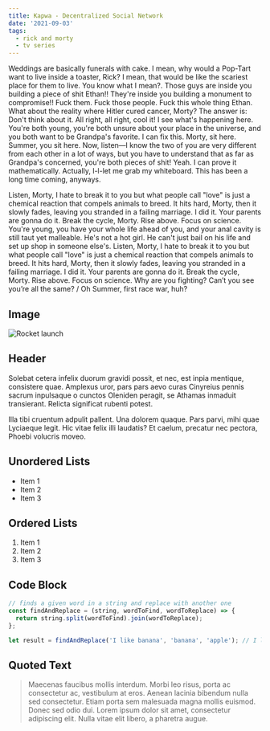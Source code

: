 ```yaml
---
title: Kapwa - Decentralized Social Network
date: '2021-09-03'
tags:
  - rick and morty
  - tv series
---
```


Weddings are basically funerals with cake. I mean, why would a Pop-Tart want to live inside a toaster, Rick? I mean, that would be like the scariest place for them to live. You know what I mean?. Those guys are inside you building a piece of shit Ethan!! They're inside you building a monument to compromise!! Fuck them. Fuck those people. Fuck this whole thing Ethan. What about the reality where Hitler cured cancer, Morty? The answer is: Don't think about it. All right, all right, cool it! I see what's happening here. You're both young, you're both unsure about your place in the universe, and you both want to be Grandpa's favorite. I can fix this. Morty, sit here. Summer, you sit here. Now, listen—I know the two of you are very different from each other in a lot of ways, but you have to understand that as far as Grandpa's concerned, you're both pieces of shit! Yeah. I can prove it mathematically. Actually, l-l-let me grab my whiteboard. This has been a long time coming, anyways.

Listen, Morty, I hate to break it to you but what people call "love" is just a chemical reaction that compels animals to breed. It hits hard, Morty, then it slowly fades, leaving you stranded in a failing marriage. I did it. Your parents are gonna do it. Break the cycle, Morty. Rise above. Focus on science. You're young, you have your whole life ahead of you, and your anal cavity is still taut yet malleable. He's not a hot girl. He can't just bail on his life and set up shop in someone else's. Listen, Morty, I hate to break it to you but what people call "love" is just a chemical reaction that compels animals to breed. It hits hard, Morty, then it slowly fades, leaving you stranded in a failing marriage. I did it. Your parents are gonna do it. Break the cycle, Morty. Rise above. Focus on science. Why are you fighting? Can’t you see you’re all the same? / Oh Summer, first race war, huh?

## Image

![Rocket launch](/media/rocket.jpg)

## Header

Solebat cetera infelix duorum gravidi possit, et nec, est inpia mentique, consistere quae. Amplexus uror, pars pars aevo curas Cinyreius
pennis sacrum inpulsaque o cunctos Oleniden peragit, se Athamas inmaduit
transierant. Relicta significat rubenti potest.

Illa tibi cruentum adpulit pallent. Una dolorem quaque. Pars parvi, mihi quae
Lyciaeque legit. Hic vitae felix illi laudatis? Et caelum, precatur nec pectora,
Phoebi volucris moveo.

## Unordered Lists

- Item 1
- Item 2
- Item 3

## Ordered Lists

1. Item 1
2. Item 2
3. Item 3

## Code Block

```javascript
// finds a given word in a string and replace with another one
const findAndReplace = (string, wordToFind, wordToReplace) => {
  return string.split(wordToFind).join(wordToReplace);
};

let result = findAndReplace('I like banana', 'banana', 'apple'); // I like apple
```

## Quoted Text

> Maecenas faucibus mollis interdum. Morbi leo risus, porta ac consectetur ac, vestibulum at eros. Aenean lacinia bibendum nulla sed consectetur. Etiam porta sem malesuada magna mollis euismod. Donec sed odio dui. Lorem ipsum dolor sit amet, consectetur adipiscing elit. Nulla vitae elit libero, a pharetra augue.

